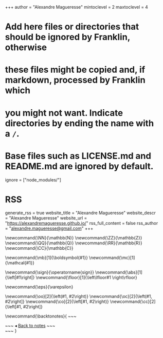 <!--
Global variables
-->
+++
author = "Alexandre Magueresse"
mintoclevel = 2
maxtoclevel = 4

# Add here files or directories that should be ignored by Franklin, otherwise
# these files might be copied and, if markdown, processed by Franklin which
# you might not want. Indicate directories by ending the name with a `/`.
# Base files such as LICENSE.md and README.md are ignored by default.
ignore = ["node_modules/"]

# RSS
generate_rss      = true
website_title     = "Alexandre Magueresse"
website_descr     = "Alexandre Magueresse"
website_url       = "https://alexandremagueresse.github.io/"
rss_full_content  = false
rss_author        = "alexandre.magueresse@gmail.com"
+++

<!--
Global latex commands
-->
\newcommand{\NN}{\mathbb{N}}
\newcommand{\ZZ}{\mathbb{Z}}
\newcommand{\QQ}{\mathbb{Q}}
\newcommand{\RR}{\mathbb{R}}
\newcommand{\CC}{\mathbb{C}}

\newcommand{\mb}[1]{\boldsymbol{#1}}
\newcommand{\mc}[1]{\mathcal{#1}}

\newcommand{\sign}{\operatorname{sign}}
\newcommand{\abs}[1]{\left|#1\right|}
\newcommand{\floor}[1]{\left\lfloor#1 \right\rfloor}

\newcommand{\eps}{\varepsilon}

\newcommand{\oo}[2]{\left(#1, #2\right)}
\newcommand{\oc}[2]{\left(#1, #2\right]}
\newcommand{\co}[2]{\left[#1, #2\right)}
\newcommand{\cc}[2]{\left[#1, #2\right]}

\newcommand{\backtonotes}{
    ~~~
    <div class="backtonote">
    ~~~
    $\blacktriangleleft$ [Back to notes](/notes)
    ~~~
    </div>
    ~~~
}